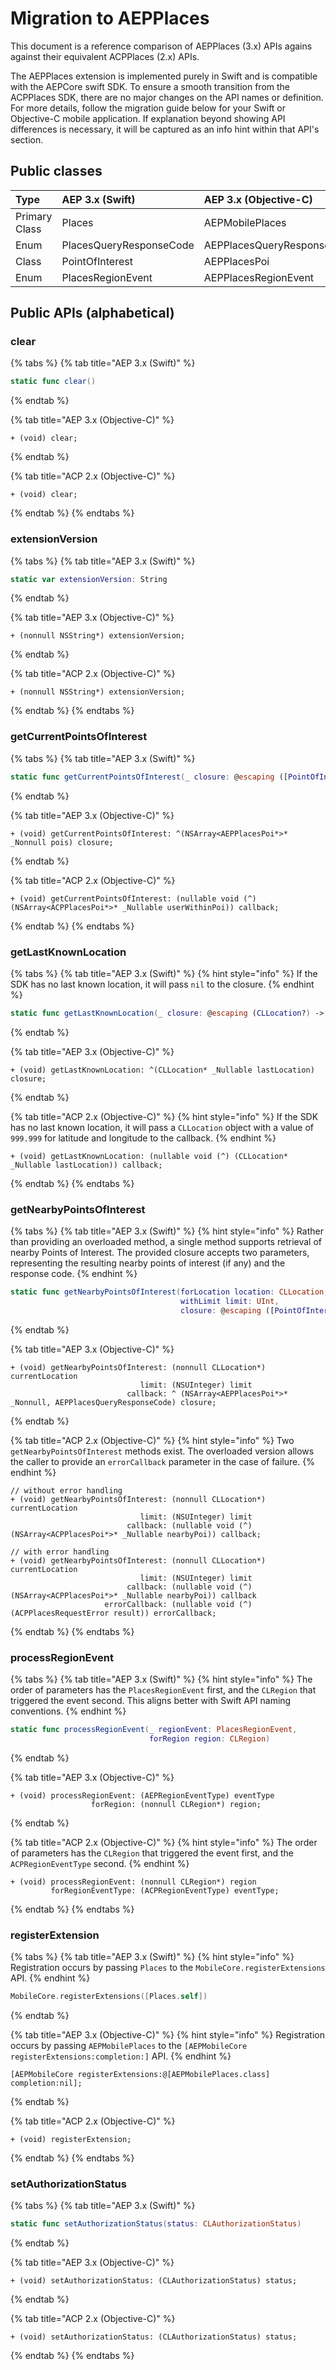 # Migration to AEPPlaces

This document is a reference comparison of AEPPlaces \(3.x\) APIs agains against their equivalent ACPPlaces \(2.x\) APIs.

The AEPPlaces extension is implemented purely in Swift and is compatible with the AEPCore swift SDK. To ensure a smooth transition from the ACPPlaces SDK, there are no major changes on the API names or definition. For more details, follow the migration guide below for your Swift or Objective-C mobile application. If explanation beyond showing API differences is necessary, it will be captured as an info hint within that API's section.

## Public classes

| Type | AEP 3.x \(Swift\) | AEP 3.x \(Objective-C\) | ACP 2.x \(Objective-C\) |
| :--- | :--- | :--- | :--- |
| Primary Class | Places | AEPMobilePlaces | ACPPlaces |
| Enum | PlacesQueryResponseCode | AEPPlacesQueryResponseCode | ACPPlacesRequestError |
| Class | PointOfInterest | AEPPlacesPoi | ACPPlacesPoi |
| Enum | PlacesRegionEvent | AEPPlacesRegionEvent | ACPRegionEventType |

## Public APIs \(alphabetical\)

### clear

{% tabs %}
{% tab title="AEP 3.x \(Swift\)" %}
```swift
static func clear()
```
{% endtab %}

{% tab title="AEP 3.x \(Objective-C\)" %}
```text
+ (void) clear;
```
{% endtab %}

{% tab title="ACP 2.x \(Objective-C\)" %}
```text
+ (void) clear;
```
{% endtab %}
{% endtabs %}

### extensionVersion

{% tabs %}
{% tab title="AEP 3.x \(Swift\)" %}
```swift
static var extensionVersion: String
```
{% endtab %}

{% tab title="AEP 3.x \(Objective-C\)" %}
```text
+ (nonnull NSString*) extensionVersion;
```
{% endtab %}

{% tab title="ACP 2.x \(Objective-C\)" %}
```text
+ (nonnull NSString*) extensionVersion;
```
{% endtab %}
{% endtabs %}

### getCurrentPointsOfInterest

{% tabs %}
{% tab title="AEP 3.x \(Swift\)" %}
```swift
static func getCurrentPointsOfInterest(_ closure: @escaping ([PointOfInterest]) -> Void)
```
{% endtab %}

{% tab title="AEP 3.x \(Objective-C\)" %}
```text
+ (void) getCurrentPointsOfInterest: ^(NSArray<AEPPlacesPoi*>* _Nonnull pois) closure;
```
{% endtab %}

{% tab title="ACP 2.x \(Objective-C\)" %}
```text
+ (void) getCurrentPointsOfInterest: (nullable void (^) (NSArray<ACPPlacesPoi*>* _Nullable userWithinPoi)) callback;
```
{% endtab %}
{% endtabs %}

### getLastKnownLocation

{% tabs %}
{% tab title="AEP 3.x \(Swift\)" %}
{% hint style="info" %}
If the SDK has no last known location, it will pass `nil` to the closure.
{% endhint %}

```swift
static func getLastKnownLocation(_ closure: @escaping (CLLocation?) -> Void)
```
{% endtab %}

{% tab title="AEP 3.x \(Objective-C\)" %}
```text
+ (void) getLastKnownLocation: ^(CLLocation* _Nullable lastLocation) closure;
```
{% endtab %}

{% tab title="ACP 2.x \(Objective-C\)" %}
{% hint style="info" %}
If the SDK has no last known location, it will pass a `CLLocation` object with a value of `999.999` for latitude and longitude to the callback.
{% endhint %}

```text
+ (void) getLastKnownLocation: (nullable void (^) (CLLocation* _Nullable lastLocation)) callback;
```
{% endtab %}
{% endtabs %}

### getNearbyPointsOfInterest

{% tabs %}
{% tab title="AEP 3.x \(Swift\)" %}
{% hint style="info" %}
Rather than providing an overloaded method, a single method supports retrieval of nearby Points of Interest. The provided closure accepts two parameters, representing the resulting nearby points of interest \(if any\) and the response code.
{% endhint %}

```swift
static func getNearbyPointsOfInterest(forLocation location: CLLocation,
                                      withLimit limit: UInt,
                                      closure: @escaping ([PointOfInterest], PlacesQueryResponseCode) -> Void)
```
{% endtab %}

{% tab title="AEP 3.x \(Objective-C\)" %}
```text
+ (void) getNearbyPointsOfInterest: (nonnull CLLocation*) currentLocation
                             limit: (NSUInteger) limit
                          callback: ^ (NSArray<AEPPlacesPoi*>* _Nonnull, AEPPlacesQueryResponseCode) closure;
```
{% endtab %}

{% tab title="ACP 2.x \(Objective-C\)" %}
{% hint style="info" %}
Two `getNearbyPointsOfInterest` methods exist. The overloaded version allows the caller to provide an `errorCallback` parameter in the case of failure.
{% endhint %}

```text
// without error handling
+ (void) getNearbyPointsOfInterest: (nonnull CLLocation*) currentLocation
                             limit: (NSUInteger) limit
                          callback: (nullable void (^) (NSArray<ACPPlacesPoi*>* _Nullable nearbyPoi)) callback;

// with error handling
+ (void) getNearbyPointsOfInterest: (nonnull CLLocation*) currentLocation
                             limit: (NSUInteger) limit
                          callback: (nullable void (^) (NSArray<ACPPlacesPoi*>* _Nullable nearbyPoi)) callback
                     errorCallback: (nullable void (^) (ACPPlacesRequestError result)) errorCallback;
```
{% endtab %}
{% endtabs %}

### processRegionEvent

{% tabs %}
{% tab title="AEP 3.x \(Swift\)" %}
{% hint style="info" %}
The order of parameters has the `PlacesRegionEvent` first, and the `CLRegion` that triggered the event second. This aligns better with Swift API naming conventions.
{% endhint %}

```swift
static func processRegionEvent(_ regionEvent: PlacesRegionEvent,
                               forRegion region: CLRegion)
```
{% endtab %}

{% tab title="AEP 3.x \(Objective-C\)" %}
```text
+ (void) processRegionEvent: (AEPRegionEventType) eventType
                  forRegion: (nonnull CLRegion*) region;
```
{% endtab %}

{% tab title="ACP 2.x \(Objective-C\)" %}
{% hint style="info" %}
The order of parameters has the `CLRegion` that triggered the event first, and the `ACPRegionEventType` second.
{% endhint %}

```text
+ (void) processRegionEvent: (nonnull CLRegion*) region
         forRegionEventType: (ACPRegionEventType) eventType;
```
{% endtab %}
{% endtabs %}

### registerExtension

{% tabs %}
{% tab title="AEP 3.x \(Swift\)" %}
{% hint style="info" %}
Registration occurs by passing `Places` to the `MobileCore.registerExtensions` API.
{% endhint %}

```swift
MobileCore.registerExtensions([Places.self])
```
{% endtab %}

{% tab title="AEP 3.x \(Objective-C\)" %}
{% hint style="info" %}
Registration occurs by passing `AEPMobilePlaces` to the `[AEPMobileCore registerExtensions:completion:]` API.
{% endhint %}

```text
[AEPMobileCore registerExtensions:@[AEPMobilePlaces.class] completion:nil];
```
{% endtab %}

{% tab title="ACP 2.x \(Objective-C\)" %}
```text
+ (void) registerExtension;
```
{% endtab %}
{% endtabs %}

### setAuthorizationStatus

{% tabs %}
{% tab title="AEP 3.x \(Swift\)" %}
```swift
static func setAuthorizationStatus(status: CLAuthorizationStatus)
```
{% endtab %}

{% tab title="AEP 3.x \(Objective-C\)" %}
```text
+ (void) setAuthorizationStatus: (CLAuthorizationStatus) status;
```
{% endtab %}

{% tab title="ACP 2.x \(Objective-C\)" %}
```text
+ (void) setAuthorizationStatus: (CLAuthorizationStatus) status;
```
{% endtab %}
{% endtabs %}

